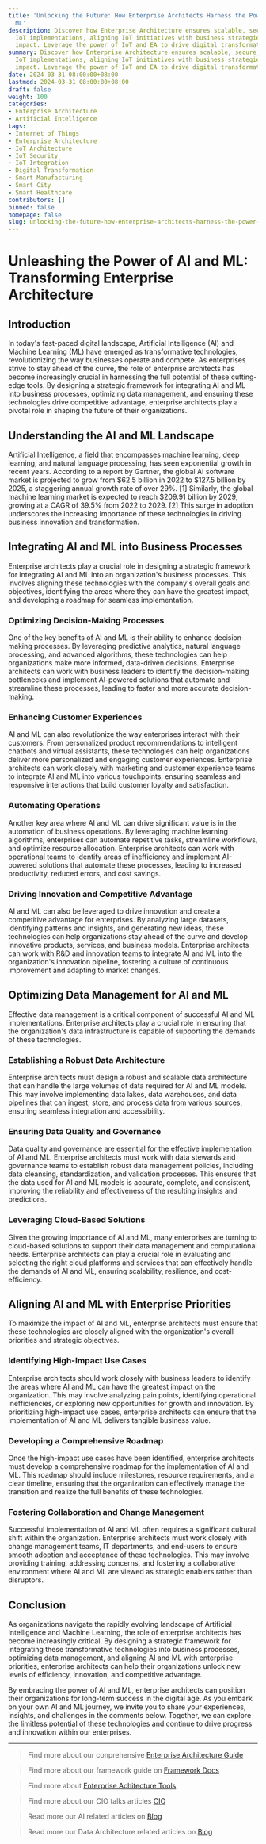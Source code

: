 ```yaml
---
title: 'Unlocking the Future: How Enterprise Architects Harness the Power of AI and
  ML'
description: Discover how Enterprise Architecture ensures scalable, secure, and integrated
  IoT implementations, aligning IoT initiatives with business strategies for maximum
  impact. Leverage the power of IoT and EA to drive digital transformation.
summary: Discover how Enterprise Architecture ensures scalable, secure, and integrated
  IoT implementations, aligning IoT initiatives with business strategies for maximum
  impact. Leverage the power of IoT and EA to drive digital transformation.
date: 2024-03-31 08:00:00+08:00
lastmod: 2024-03-31 08:00:00+08:00
draft: false
weight: 100
categories:
- Enterprise Architecture
- Artificial Intelligence
tags:
- Internet of Things
- Enterprise Architecture
- IoT Architecture
- IoT Security
- IoT Integration
- Digital Transformation
- Smart Manufacturing
- Smart City
- Smart Healthcare
contributors: []
pinned: false
homepage: false
slug: unlocking-the-future-how-enterprise-architects-harness-the-power-of-ai-and-ml
---
```



# Unleashing the Power of AI and ML: Transforming Enterprise Architecture

## Introduction

In today's fast-paced digital landscape, Artificial Intelligence (AI) and Machine Learning (ML) have emerged as transformative technologies, revolutionizing the way businesses operate and compete. As enterprises strive to stay ahead of the curve, the role of enterprise architects has become increasingly crucial in harnessing the full potential of these cutting-edge tools. By designing a strategic framework for integrating AI and ML into business processes, optimizing data management, and ensuring these technologies drive competitive advantage, enterprise architects play a pivotal role in shaping the future of their organizations.

## Understanding the AI and ML Landscape

Artificial Intelligence, a field that encompasses machine learning, deep learning, and natural language processing, has seen exponential growth in recent years. According to a report by Gartner, the global AI software market is projected to grow from $62.5 billion in 2022 to $127.5 billion by 2025, a staggering annual growth rate of over 29%. [1] Similarly, the global machine learning market is expected to reach $209.91 billion by 2029, growing at a CAGR of 39.5% from 2022 to 2029. [2] This surge in adoption underscores the increasing importance of these technologies in driving business innovation and transformation.

## Integrating AI and ML into Business Processes

Enterprise architects play a crucial role in designing a strategic framework for integrating AI and ML into an organization's business processes. This involves aligning these technologies with the company's overall goals and objectives, identifying the areas where they can have the greatest impact, and developing a roadmap for seamless implementation.

### Optimizing Decision-Making Processes
One of the key benefits of AI and ML is their ability to enhance decision-making processes. By leveraging predictive analytics, natural language processing, and advanced algorithms, these technologies can help organizations make more informed, data-driven decisions. Enterprise architects can work with business leaders to identify the decision-making bottlenecks and implement AI-powered solutions that automate and streamline these processes, leading to faster and more accurate decision-making.

### Enhancing Customer Experiences
AI and ML can also revolutionize the way enterprises interact with their customers. From personalized product recommendations to intelligent chatbots and virtual assistants, these technologies can help organizations deliver more personalized and engaging customer experiences. Enterprise architects can work closely with marketing and customer experience teams to integrate AI and ML into various touchpoints, ensuring seamless and responsive interactions that build customer loyalty and satisfaction.

### Automating Operations
Another key area where AI and ML can drive significant value is in the automation of business operations. By leveraging machine learning algorithms, enterprises can automate repetitive tasks, streamline workflows, and optimize resource allocation. Enterprise architects can work with operational teams to identify areas of inefficiency and implement AI-powered solutions that automate these processes, leading to increased productivity, reduced errors, and cost savings.

### Driving Innovation and Competitive Advantage
AI and ML can also be leveraged to drive innovation and create a competitive advantage for enterprises. By analyzing large datasets, identifying patterns and insights, and generating new ideas, these technologies can help organizations stay ahead of the curve and develop innovative products, services, and business models. Enterprise architects can work with R&D and innovation teams to integrate AI and ML into the organization's innovation pipeline, fostering a culture of continuous improvement and adapting to market changes.

## Optimizing Data Management for AI and ML

Effective data management is a critical component of successful AI and ML implementations. Enterprise architects play a crucial role in ensuring that the organization's data infrastructure is capable of supporting the demands of these technologies.

### Establishing a Robust Data Architecture
Enterprise architects must design a robust and scalable data architecture that can handle the large volumes of data required for AI and ML models. This may involve implementing data lakes, data warehouses, and data pipelines that can ingest, store, and process data from various sources, ensuring seamless integration and accessibility.

### Ensuring Data Quality and Governance
Data quality and governance are essential for the effective implementation of AI and ML. Enterprise architects must work with data stewards and governance teams to establish robust data management policies, including data cleansing, standardization, and validation processes. This ensures that the data used for AI and ML models is accurate, complete, and consistent, improving the reliability and effectiveness of the resulting insights and predictions.

### Leveraging Cloud-Based Solutions
Given the growing importance of AI and ML, many enterprises are turning to cloud-based solutions to support their data management and computational needs. Enterprise architects can play a crucial role in evaluating and selecting the right cloud platforms and services that can effectively handle the demands of AI and ML, ensuring scalability, resilience, and cost-efficiency.

## Aligning AI and ML with Enterprise Priorities

To maximize the impact of AI and ML, enterprise architects must ensure that these technologies are closely aligned with the organization's overall priorities and strategic objectives.

### Identifying High-Impact Use Cases
Enterprise architects should work closely with business leaders to identify the areas where AI and ML can have the greatest impact on the organization. This may involve analyzing pain points, identifying operational inefficiencies, or exploring new opportunities for growth and innovation. By prioritizing high-impact use cases, enterprise architects can ensure that the implementation of AI and ML delivers tangible business value.

### Developing a Comprehensive Roadmap
Once the high-impact use cases have been identified, enterprise architects must develop a comprehensive roadmap for the implementation of AI and ML. This roadmap should include milestones, resource requirements, and a clear timeline, ensuring that the organization can effectively manage the transition and realize the full benefits of these technologies.

### Fostering Collaboration and Change Management
Successful implementation of AI and ML often requires a significant cultural shift within the organization. Enterprise architects must work closely with change management teams, IT departments, and end-users to ensure smooth adoption and acceptance of these technologies. This may involve providing training, addressing concerns, and fostering a collaborative environment where AI and ML are viewed as strategic enablers rather than disruptors.

## Conclusion

As organizations navigate the rapidly evolving landscape of Artificial Intelligence and Machine Learning, the role of enterprise architects has become increasingly critical. By designing a strategic framework for integrating these transformative technologies into business processes, optimizing data management, and aligning AI and ML with enterprise priorities, enterprise architects can help their organizations unlock new levels of efficiency, innovation, and competitive advantage.

By embracing the power of AI and ML, enterprise architects can position their organizations for long-term success in the digital age. As you embark on your own AI and ML journey, we invite you to share your experiences, insights, and challenges in the comments below. Together, we can explore the limitless potential of these technologies and continue to drive progress and innovation within our enterprises.

---

> Find more about our conprehensive [Enterprise Architecture Guide](/docs/ultimate-guides/chapter-1.1-introduction-of-enterprise-architecture/)

> Find more about our framework guide on [Framework Docs](/docs/frameworks/)

> Find more about [Enterprise Achitecture Tools](/docs/software-tools/)

> Find more about our CIO talks articles [CIO](/tags/cio/)

> Read more our AI related articles on [Blog](/tags/artificial-intelligence/)

> Read more our Data Architecture related articles on [Blog](/tags/data-architecture/)
